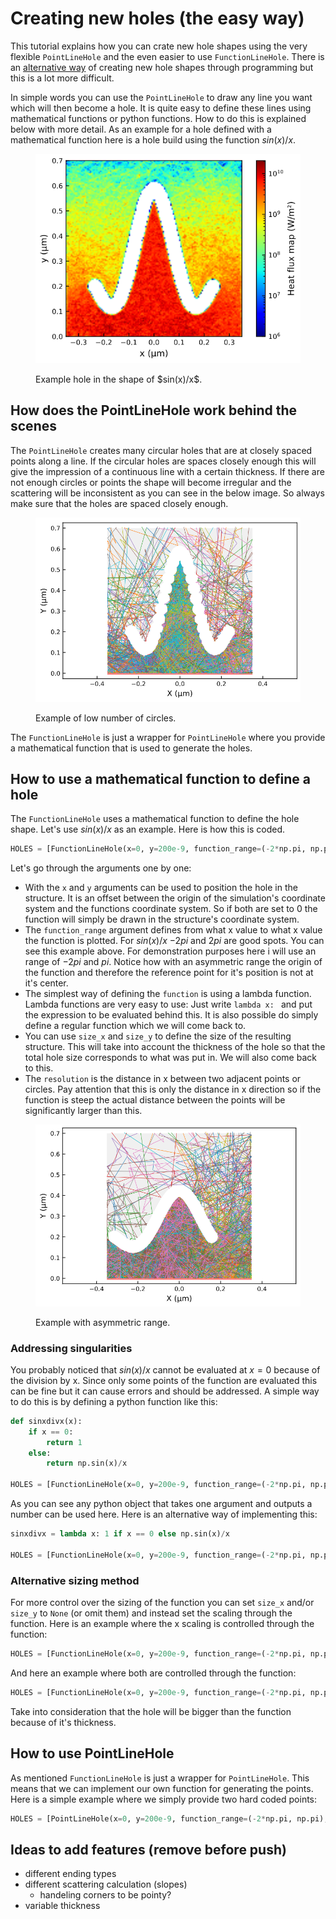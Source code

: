# Creating new holes (the easy way)

This tutorial explains how you can crate new hole shapes using the very flexible `PointLineHole` and the even easier to use `FunctionLineHole`. There is an [alternative way](adding-your-own-hole-or-pillar-the-advanced-way.md) of creating new hole shapes through programming but this is a lot more difficult.

In simple words you can use the `PointLineHole` to draw any line you want which will then become a hole. It is quite easy to define these lines using mathematical functions or python functions. How to do this is explained below with more detail. As an example for a hole defined with a mathematical function here is a hole build using the function $sin(x)/x$.

<figure><img src="../.gitbook/assets/sinxdivx.png" alt=""><figcaption><p>Example hole in the shape of $sin(x)/x$.</p></figcaption></figure>

## How does the PointLineHole work behind the scenes

The `PointLineHole` creates many circular holes that are at closely spaced points along a line. If the circular holes are spaces closely enough this will give the impression of a continuous line with a certain thickness. If there are not enough circles or points the shape will become irregular and the scattering will be inconsistent as you can see in the below image. So always make sure that the holes are spaced closely enough.

<figure><img src="../.gitbook/assets/lowresolution.png" alt=""><figcaption><p>Example of low number of circles.</p></figcaption></figure>

The `FunctionLineHole` is just a wrapper for `PointLineHole` where you provide a mathematical function that is used to generate the holes.

## How to use a mathematical function to define a hole

The `FunctionLineHole` uses a mathematical function to define the hole shape. Let's use $sin(x)/x$ as an example. Here is how this is coded.

```python
HOLES = [FunctionLineHole(x=0, y=200e-9, function_range=(-2*np.pi, np.pi), function=lambda x: np.sin(x)/x, size_x=500e-9, size_y=300e-9, resolution=1e-9, thickness=30e-9)]
```

Let's go through the arguments one by one:
- With the `x` and `y` arguments can be used to position the hole in the structure. It is an offset between the origin of the simulation's coordinate system and the functions coordinate system. So if both are set to 0 the function will simply be drawn in the structure's coordinate system.
- The `function_range` argument defines from what x value to what x value the function is plotted. For $sin(x)/x$ $-2pi$ and $2pi$ are good spots. You can see this example above. For demonstration purposes here i will use an range of $-2pi$ and $pi$. Notice how with an asymmetric range the origin of the function and therefore the reference point for it's position is not at it's center.
- The simplest way of defining the `function` is using a lambda function. Lambda functions are very easy to use: Just write `lambda x: ` and put the expression to be evaluated behind this. It is also possible do simply define a regular function which we will come back to.
- You can use `size_x` and `size_y` to define the size of the resulting structure. This will take into account the thickness of the hole so that the total hole size corresponds to what was put in. We will also come back to this.
- The `resolution` is the distance in x between two adjacent points or circles. Pay attention that this is only the distance in x direction so if the function is steep the actual distance between the points will be significantly larger than this. 

<figure><img src="../.gitbook/assets/asymmetric.png" alt=""><figcaption><p>Example with asymmetric range.</p></figcaption></figure>

### Addressing singularities

You probably noticed that $sin(x)/x$ cannot be evaluated at $x=0$ because of the division by x. Since only some points of the function are evaluated this can be fine but it can cause errors and should be addressed. A simple way to do this is by defining a python function like this:

```python
def sinxdivx(x):
    if x == 0:
        return 1
    else:
        return np.sin(x)/x

HOLES = [FunctionLineHole(x=0, y=200e-9, function_range=(-2*np.pi, np.pi), function=sinxdivx, size_x=500e-9, size_y=300e-9, resolution=1e-9, thickness=30e-9)]
```

As you can see any python object that takes one argument and outputs a number can be used here. Here is an alternative way of implementing this:

```python
sinxdivx = lambda x: 1 if x == 0 else np.sin(x)/x

HOLES = [FunctionLineHole(x=0, y=200e-9, function_range=(-2*np.pi, np.pi), function=sinxdivx, size_x=500e-9, size_y=300e-9, resolution=1e-9, thickness=30e-9)]
```

### Alternative sizing method

For more control over the sizing of the function you can set `size_x` and/or `size_y` to `None` (or omit them) and instead set the scaling through the function. Here is an example where the x scaling is controlled through the function:

```python
HOLES = [FunctionLineHole(x=0, y=200e-9, function_range=(-2*np.pi, np.pi), function=lambda x: np.sin(x)/x*300e-9, size_x=None, size_y=300e-9, resolution=1e-9, thickness=30e-9)]
```

And here an example where both are controlled through the function:

```python
HOLES = [FunctionLineHole(x=0, y=200e-9, function_range=(-2*np.pi, np.pi), function=lambda x: np.sin(x/3/np.pi*500e-9)/x*300e-9, resolution=1e-9, thickness=30e-9)]
```

Take into consideration that the hole will be bigger than the function because of it's thickness.

## How to use PointLineHole

As mentioned `FunctionLineHole` is just a wrapper for `PointLineHole`. This means that we can implement our own function for generating the points. Here is a simple example where we simply provide two hard coded points:

```python
HOLES = [PointLineHole(x=0, y=200e-9, function_range=(-2*np.pi, np.pi), function=lambda x: np.sin(x/3/np.pi*500e-9)/x*300e-9, resolution=1e-9, thickness=30e-9)]
```

## Ideas to add features (remove before push)

- different ending types
- different scattering calculation (slopes)
  - handeling corners to be pointy?
- variable thickness